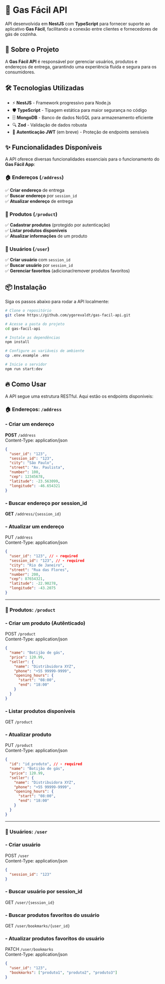 # 🚀 Gas Fácil API

API desenvolvida em **NestJS** com **TypeScript** para fornecer suporte ao aplicativo **Gas Fácil**, facilitando a conexão entre clientes e fornecedores de gás de cozinha.

## 📌 Sobre o Projeto

A **Gas Fácil API** é responsável por gerenciar usuários, produtos e endereços de entrega, garantindo uma experiência fluida e segura para os consumidores.

## 🛠️ Tecnologias Utilizadas

- ⚡ **NestJS** - Framework progressivo para Node.js
- 🛡️ **TypeScript** - Tipagem estática para maior segurança no código
- 🗄️ **MongoDB** - Banco de dados NoSQL para armazenamento eficiente
- 🔍 **Zod** - Validação de dados robusta
- 🔐 **Autenticação JWT** (em breve) - Proteção de endpoints sensíveis

## ✨ Funcionalidades Disponíveis

A API oferece diversas funcionalidades essenciais para o funcionamento do **Gas Fácil App**:

### 🏠 Endereços (`/address`)

✅ **Criar endereço** de entrega  
✅ **Buscar endereço** por `session_id`  
✅ **Atualizar endereço** de entrega

### 🛒 Produtos (`/product`)

✅ **Cadastrar produtos** (protegido por autenticação)  
✅ **Listar produtos disponíveis**  
✅ **Atualizar informações** de um produto

### 👤 Usuários (`/user`)

✅ **Criar usuário** com `session_id`  
✅ **Buscar usuário** por `session_id`  
✅ **Gerenciar favoritos** (adicionar/remover produtos favoritos)

## 📦 Instalação

Siga os passos abaixo para rodar a API localmente:

```bash
# Clone o repositório
git clone https://github.com/ygorevaldt/gas-facil-api.git

# Acesse a pasta do projeto
cd gas-facil-api

# Instale as dependências
npm install

# Configure as variáveis de ambiente
cp .env.example .env

# Inicie o servidor
npm run start:dev
```

## 🔥 Como Usar

A API segue uma estrutura RESTful. Aqui estão os endpoints disponíveis:

### 🏠 Endereços: `/address`

### - Criar um endereço

**POST** `/address`  
Content-Type: application/json

```json
{
  "user_id": "123",
  "session_id": "123",
  "city": "São Paulo",
  "street": "Av. Paulista",
  "number": 100,
  "cep": 12345678,
  "latitude": -23.563099,
  "longitude": -46.654321
}
```

### - Buscar endereço por session_id

**GET** `/address/{session_id}`

### - Atualizar um endereço

PUT `/address`<br/>
Content-Type: application/json

```json
{
  "user_id": "123", // - required
  "session_id": "123", // - required
  "city": "Rio de Janeiro",
  "street": "Rua das Flores",
  "number": 200,
  "cep": 87654321,
  "latitude": -22.90278,
  "longitude": -43.2075
}
```

---

### 🛒 Produtos: `/product`

### - Criar um produto (Autênticado)

POST `/product`<br/>
Content-Type: application/json

```json
{
  "name": "Botijão de gás",
  "price": 120.99,
  "seller": {
    "name": "Distribuidora XYZ",
    "phone": "+55 99999-9999",
    "opening_hours": {
      "start": "08:00",
      "end": "18:00"
    }
  }
}
```

### - Listar produtos disponíveis

GET `/product`

### - Atualizar produto

PUT `/product`<br/>
Content-Type: application/json

```json
{
  "id": "id_produto", // - required
  "name": "Botijão de gás",
  "price": 120.99,
  "seller": {
    "name": "Distribuidora XYZ",
    "phone": "+55 99999-9999",
    "opening_hours": {
      "start": "08:00",
      "end": "18:00"
    }
  }
}
```

---

### 👤 Usuários: `/user`

### - Criar usuário

POST `/user`<br/>
Content-Type: application/json

```json
{
  "session_id": "123"
}
```

### - Buscar usuário por session_id

GET `/user/{session_id}`

### - Buscar produtos favoritos do usuário

GET `/user/bookmarks/{user_id}`

### - Atualizar produtos favoritos do usuário

PATCH `/user/bookmarks`<br/>
Content-Type: application/json

```json
{
  "user_id": "123",
  "bookmarks": ["produto1", "produto2", "produto3"]
}
```
